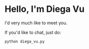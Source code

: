 # Hello, I'm Diega Vu

I'd very much like to meet you.

If you'd like to chat, just do:

    python diega_vu.py

